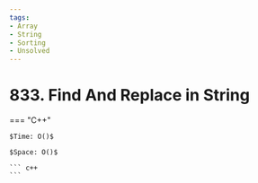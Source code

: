 ```yaml
---
tags:
- Array
- String
- Sorting
- Unsolved
---
```



# 833. Find And Replace in String

=== "C++"

    $Time: O()$

    $Space: O()$

    ``` c++
    ```